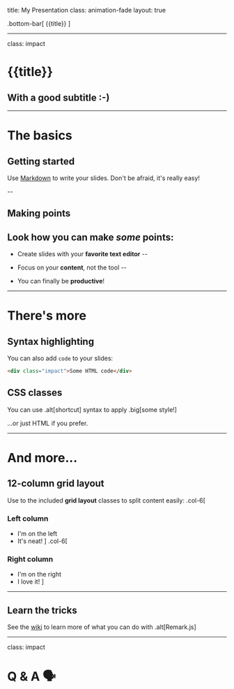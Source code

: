title: My Presentation
class: animation-fade
layout: true

<!-- This slide will serve as the base layout for all your slides -->
.bottom-bar[
  {{title}}
]

---

class: impact

# {{title}}
## With a good subtitle :-)

---

# The basics

## Getting started

Use [Markdown](https://github.com/adam-p/markdown-here/wiki/Markdown-Cheatsheet) to write your slides. Don't be afraid, it's really easy!

--

## Making points

Look how you can make *some* points:
--

- Create slides with your **favorite text editor**
--

- Focus on your **content**, not the tool
--

- You can finally be **productive**!

---

# There's more

## Syntax highlighting

You can also add `code` to your slides:
```html
<div class="impact">Some HTML code</div>
```

## CSS classes

You can use .alt[shortcut] syntax to apply .big[some style!]

...or just <span class="alt">HTML</span> if you prefer.

---

# And more...

## 12-column grid layout

Use to the included **grid layout** classes to split content easily:
.col-6[
  ### Left column

  - I'm on the left
  - It's neat!
]
.col-6[
  ### Right column

  - I'm on the right
  - I love it!
]

---

## Learn the tricks

See the [wiki](https://github.com/gnab/remark/wiki) to learn more of what you can do with .alt[Remark.js]

---

class: impact

Q & A 🗣️
==========
